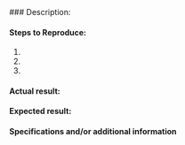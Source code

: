<!--
Thanks for reporting an issue!
Have you searched for similar ones? If you visit our wiki and FAQ, you may find help without even having to submit here:
Before submitting this issue, please visit our wiki for common ones: https://github.com/Paratii-Video/wiki/wiki
If you look for more general support, please drop a line on our gitter chatroom: https://gitter.im/Paratii-Video/dev

-->### Description:

<!--
[Description of the issue]
-->

#### Steps to Reproduce:

<!--
Add a series of steps to reproduce the problem. https://stackoverflow.com/help/mcve has a guide on how to create a mimimal, complete, and verifiable example.
-->

  1.
  2.
  3.
  
#### Actual result:

<!--
Add screenshots if needed
-->

#### Expected result:

<!--
[Description of expected result]
-->


#### Specifications and/or additional information

<!--
Any additional information, related issues, extra QA steps, configuration or data that might be necessary to reproduce the issue.
-->
